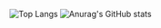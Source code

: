 ![Top Langs](https://read-me-stats-clone-v1.vercel.app/api/top-langs/?username=yamashitafumihiro&layout=compact)
![Anurag's GitHub stats](https://read-me-stats-clone-v1.vercel.app/api?username=yamashitafumihiro)
